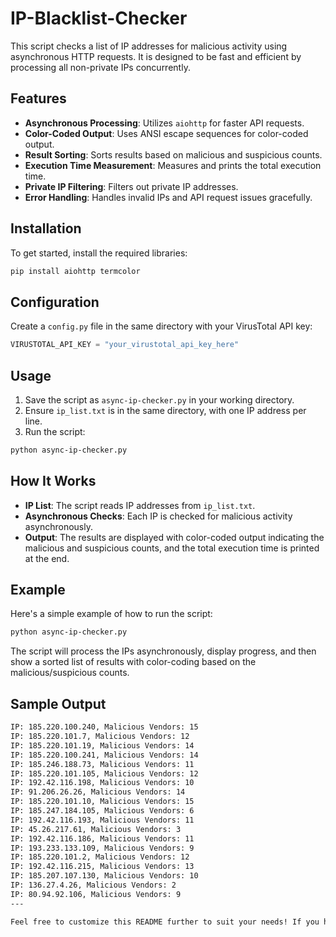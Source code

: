 # IP-Blacklist-Checker

This script checks a list of IP addresses for malicious activity using asynchronous HTTP requests. It is designed to be fast and efficient by processing all non-private IPs concurrently.

## Features

- **Asynchronous Processing**: Utilizes `aiohttp` for faster API requests.
- **Color-Coded Output**: Uses ANSI escape sequences for color-coded output.
- **Result Sorting**: Sorts results based on malicious and suspicious counts.
- **Execution Time Measurement**: Measures and prints the total execution time.
- **Private IP Filtering**: Filters out private IP addresses.
- **Error Handling**: Handles invalid IPs and API request issues gracefully.

## Installation

To get started, install the required libraries:

```bash
pip install aiohttp termcolor
```

## Configuration

Create a `config.py` file in the same directory with your VirusTotal API key:

```python
VIRUSTOTAL_API_KEY = "your_virustotal_api_key_here"
```

## Usage

1. Save the script as `async-ip-checker.py` in your working directory.
2. Ensure `ip_list.txt` is in the same directory, with one IP address per line.
3. Run the script:

```bash
python async-ip-checker.py
```

## How It Works

- **IP List**: The script reads IP addresses from `ip_list.txt`.
- **Asynchronous Checks**: Each IP is checked for malicious activity asynchronously.
- **Output**: The results are displayed with color-coded output indicating the malicious and suspicious counts, and the total execution time is printed at the end.

## Example

Here's a simple example of how to run the script:

```bash
python async-ip-checker.py
```

The script will process the IPs asynchronously, display progress, and then show a sorted list of results with color-coding based on the malicious/suspicious counts.

## Sample Output

```bash
IP: 185.220.100.240, Malicious Vendors: 15
IP: 185.220.101.7, Malicious Vendors: 12
IP: 185.220.101.19, Malicious Vendors: 14
IP: 185.220.100.241, Malicious Vendors: 14
IP: 185.246.188.73, Malicious Vendors: 11
IP: 185.220.101.105, Malicious Vendors: 12
IP: 192.42.116.198, Malicious Vendors: 10
IP: 91.206.26.26, Malicious Vendors: 14
IP: 185.220.101.10, Malicious Vendors: 15
IP: 185.247.184.105, Malicious Vendors: 6
IP: 192.42.116.193, Malicious Vendors: 11
IP: 45.26.217.61, Malicious Vendors: 3
IP: 192.42.116.186, Malicious Vendors: 11
IP: 193.233.133.109, Malicious Vendors: 9
IP: 185.220.101.2, Malicious Vendors: 12
IP: 192.42.116.215, Malicious Vendors: 13
IP: 185.207.107.130, Malicious Vendors: 10
IP: 136.27.4.26, Malicious Vendors: 2
IP: 80.94.92.106, Malicious Vendors: 9
---

Feel free to customize this README further to suit your needs! If you have any other questions or need additional modifications, just let me know.
